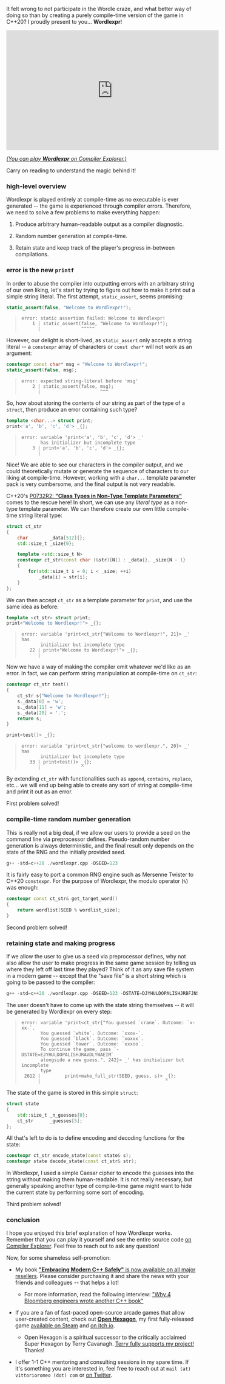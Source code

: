 It felt wrong to not participate in the Wordle craze, and what better way of doing so than by creating a purely compile-time version of the game in C++20? I proudly present to you... **Wordlexpr**!

<center>

<iframe width="560" height="315" src="https://www.youtube.com/embed/wp3LPrhu2Sk" title="YouTube video player" frameborder="0" allow="accelerometer; autoplay; clipboard-write; encrypted-media; gyroscope; picture-in-picture" allowfullscreen></iframe>

</center>

[*(You can play **Wordlexpr** on Compiler Explorer.)*](https://gcc.godbolt.org/z/4oo3PrvqY)

Carry on reading to understand the magic behind it!



### high-level overview

Wordlexpr is played entirely at compile-time as no executable is ever generated -- the game is experienced through compiler errors. Therefore, we need to solve a few problems to make everything happen:

1. Produce arbitrary human-readable output as a compiler diagnostic.

2. Random number generation at compile-time.

3. Retain state and keep track of the player's progress in-between compilations.



### error is the new `printf`

In order to abuse the compiler into outputting errors with an arbitrary string of our own liking, let's start by trying to figure out how to make it print out a simple string literal. The first attempt, `static_assert`, seems promising:

```cpp
static_assert(false, "Welcome to Wordlexpr!");
```

> ```
> error: static assertion failed: Welcome to Wordlexpr!
>     1 | static_assert(false, "Welcome to Wordlexpr!");
>       |               ^^^^^
> ```

However, our delight is short-lived, as `static_assert` only accepts a string literal -- a `constexpr` array of characters or `const char*` will not work as an argument:

```cpp
constexpr const char* msg = "Welcome to Wordlexpr!";
static_assert(false, msg);
```

> ```
> error: expected string-literal before 'msg'
>     2 | static_assert(false, msg);
>       |                      ^^^
> ```

So, how about storing the contents of our string as part of the type of a `struct`, then produce an error containing such type?

```cpp
template <char...> struct print;
print<'a', 'b', 'c', 'd'> _{};
```

> ```
> error: variable 'print<'a', 'b', 'c', 'd'> _'
>        has initializer but incomplete type
>     3 | print<'a', 'b', 'c', 'd'> _{};
>       |
> ```

Nice! We are able to see our characters in the compiler output, and we could theoretically mutate or generate the sequence of characters to our liking at compile-time. However, working with a `char...` template parameter pack is very cumbersome, and the final output is not very readable.

C++20's [P0732R2: **"Class Types in Non-Type Template Parameters"**](http://www.open-std.org/jtc1/sc22/wg21/docs/papers/2018/p0732r2.pdf) comes to the rescue here! In short, we can use any *literal type* as a non-type template parameter. We can therefore create our own little compile-time string literal type:

```cpp
struct ct_str
{
    char        _data[512]{};
    std::size_t _size{0};

    template <std::size_t N>
    constexpr ct_str(const char (&str)[N]) : _data{}, _size{N - 1}
    {
        for(std::size_t i = 0; i < _size; ++i)
            _data[i] = str[i];
    }
};
```

We can then accept `ct_str` as a template parameter for `print`, and use the same idea as before:

```cpp
template <ct_str> struct print;
print<"Welcome to Wordlexpr!"> _{};
```

> ```
> error: variable 'print<ct_str{"Welcome to Wordlexpr!", 21}> _' has
>        initializer but incomplete type
>    22 | print<"Welcome to Wordlexpr!"> _{};
>       |
> ```

Now we have a way of making the compiler emit whatever we'd like as an error. In fact, we can perform string manipulation at compile-time on `ct_str`:

```cpp
constexpr ct_str test()
{
    ct_str s{"Welcome to Wordlexpr!"};
    s._data[0] = 'w';
    s._data[11] = 'w';
    s._data[20] = '.';
    return s;
}

print<test()> _{};
```

> ```
> error: variable 'print<ct_str{"welcome to wordlexpr.", 20}> _' has
>        initializer but incomplete type
>    33 | print<test()> _{};
>       |               ^
> ```

By extending `ct_str` with functionalities such as `append`, `contains`, `replace`, etc... we will end up being able to create any sort of string at compile-time and print it out as an error.

First problem solved!



### compile-time random number generation

This is really not a big deal, if we allow our users to provide a seed on the command line via preprocessor defines. Pseudo-random number generation is always deterministic, and the final result only depends on the state of the RNG and the initially provided seed.

```cpp
g++ -std=c++20 ./wordlexpr.cpp -DSEED=123
```

It is fairly easy to port a common RNG engine such as Mersenne Twister to C++20 `constexpr`. For the purpose of Wordlexpr, the modulo operator (`%`) was enough:

```cpp
constexpr const ct_str& get_target_word()
{
    return wordlist[SEED % wordlist_size];
}
```

Second problem solved!



### retaining state and making progress

If we allow the user to give us a seed via preprocessor defines, why not also allow the user to make progress in the same game session by telling us where they left off last time they played? Think of it as any save file system in a modern game -- except that the "save file" is a short string which is going to be passed to the compiler:

```cpp
g++ -std=c++20 ./wordlexpr.cpp -DSEED=123 -DSTATE=DJYHULDOPALISHJRBFJNSWAEIM
```

The user doesn't have to come up with the state string themselves -- it will be generated by Wordlexpr on every step:

> ```
> error: variable 'print<ct_str{"You guessed `crane`. Outcome: `x-xx-`.
>        You guessed `white`. Outcome: `xxox-`.
>        You guessed `black`. Outcome: `xoxxx`.
>        You guessed `tower`. Outcome: `xxxoo`.
>        To continue the game, pass `-DSTATE=EJYHULDOPALISHJRAVDLYWAEIM`
>        alongside a new guess.", 242}> _' has initializer but incomplete
>        type
>  2612 |         print<make_full_str(SEED, guess, s)> _{};
>       |                                              ^
> ```

The state of the game is stored in this simple `struct`:

```cpp
struct state
{
    std::size_t _n_guesses{0};
    ct_str      _guesses[5];
};
```

All that's left to do is to define encoding and decoding functions for the state:

```cpp
constexpr ct_str encode_state(const state& s);
constexpr state decode_state(const ct_str& str);
```

In Wordlexpr, I used a simple Caesar cipher to encode the guesses into the string without making them human-readable. It is not really necessary, but generally speaking another type of compile-time game might want to hide the current state by performing some sort of encoding.

Third problem solved!



### conclusion

I hope you enjoyed this brief explanation of how Wordlexpr works. Remember that you can play it yourself and see the entire source code [on Compiler Explorer](https://gcc.godbolt.org/z/4oo3PrvqY). Feel free to reach out to ask any question!

Now, for some shameless self-promotion:

- My book [**"Embracing Modern C++ Safely"** is now available on all major resellers](http://emcpps.com/). Please consider purchasing it and share the news with your friends and colleagues -- that helps a lot!

    - For more information, read the following interview: ["Why 4 Bloomberg engineers wrote another C++ book"](https://www.techatbloomberg.com/blog/why-4-bloomberg-engineers-wrote-another-cplusplus-book/)

- If you are a fan of fast-paced open-source arcade games that allow user-created content, check out [**Open Hexagon**](https://store.steampowered.com/app/1358090/Open_Hexagon/), my first fully-released game [available on Steam](https://store.steampowered.com/app/1358090/Open_Hexagon/) and [on itch.io](https://itch.io/t/1758441/open-hexagon-my-spiritual-successor-to-super-hexagon).

    - Open Hexagon is a spiritual successor to the critically acclaimed Super Hexagon by Terry Cavanagh. [Terry fully supports my project!](https://twitter.com/terrycavanagh/status/1397372432877379587) Thanks!

- I offer 1-1 C++ mentoring and consulting sessions in my spare time. If it's something you are interested in, feel free to reach out at `mail (at) vittorioromeo (dot) com` or [on Twitter](https://twitter.com/supahvee1234).
